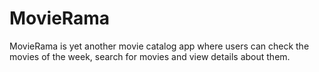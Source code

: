 # MovieRama
MovieRama is yet another movie catalog app where users can check the movies of the week, search for movies and view details about them.
